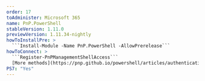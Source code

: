```yaml
---
order: 17
toAdminister: Microsoft 365
name: PnP.PowerShell
stableVersion: 1.11.0
previewVersion: 1.11.34-nightly
howToInstallPre: >
  ```Install-Module -Name PnP.PowerShell -AllowPrerelease```
howToConnect: >
  ```Register-PnPManagementShellAccess```
  [More methods](https://pnp.github.io/powershell/articles/authentication.html)
PS7: "Yes"
---
```

